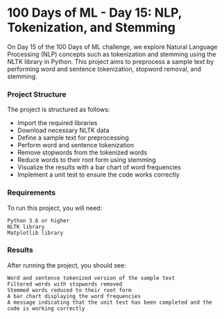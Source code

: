 # 100 Days of ML - Day 15: NLP, Tokenization, and Stemming

On Day 15 of the 100 Days of ML challenge, we explore Natural Language Processing (NLP) concepts such as tokenization and stemming using the NLTK library in Python. This project aims to preprocess a sample text by performing word and sentence tokenization, stopword removal, and stemming.

### Project Structure

The project is structured as follows:

- Import the required libraries
- Download necessary NLTK data
- Define a sample text for preprocessing
- Perform word and sentence tokenization
- Remove stopwords from the tokenized words
- Reduce words to their root form using stemming
- Visualize the results with a bar chart of word frequencies
- Implement a unit test to ensure the code works correctly

### Requirements

To run this project, you will need:

    Python 3.6 or higher
    NLTK library
    Matplotlib library

### Results

After running the project, you should see:

    Word and sentence tokenized version of the sample text
    Filtered words with stopwords removed
    Stemmed words reduced to their root form
    A bar chart displaying the word frequencies
    A message indicating that the unit test has been completed and the code is working correctly
